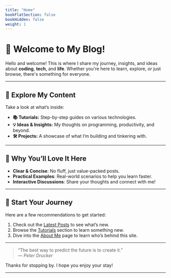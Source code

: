 ```yaml
---
title: "Home"
bookFlatSection: false
bookHidden: false
weight: 1
---
```


# 👋 Welcome to My Blog!

Hello and welcome! This is where I share my journey, insights, and ideas about **coding**, **tech**, and **life**. Whether you're here to learn, explore, or just browse, there's something for everyone.

---

## 🚀 Explore My Content

Take a look at what’s inside:

- **📚 Tutorials:** Step-by-step guides on various technologies.
- **💡 Ideas & Insights:** My thoughts on programming, productivity, and beyond.
- **🛠️ Projects:** A showcase of what I’m building and tinkering with.

---

## 🌟 Why You’ll Love It Here

- **Clear & Concise**: No fluff, just value-packed posts.
- **Practical Examples**: Real-world scenarios to help you learn faster.
- **Interactive Discussions**: Share your thoughts and connect with me!

---

## 🎯 Start Your Journey

Here are a few recommendations to get started:
1. Check out the [Latest Posts](posts) to see what’s new.
2. Browse the [Tutorials](tutorials) section to learn something new.
3. Dive into the [About Me](about) page to learn who’s behind this site.

---

> “The best way to predict the future is to create it.”  
> — *Peter Drucker*

Thanks for stopping by. I hope you enjoy your stay!

---
